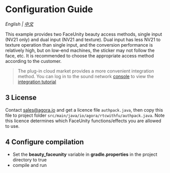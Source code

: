 # Configuration Guide
*English | [中文](README.zh.md)*

This example provides two FaceUnity beauty access methods, single input (NV21 only) and dual input (NV21 and texture). Dual input has less NV21 to texture operation than single input, and the conversion performance is relatively high, but on low-end machines, the sticker may not follow the face, etc. It is recommended to choose the appropriate access method according to the customer.
> The plug-in cloud market provides a more convenient integration method. You can log in to the sound network [console](https://console.agora.io/) to view the [integration tutorial](https://console.agora.io/marketplace/license/introduce?serviceName=faceunity-ar)


## 3 License

Contact sales@agora.io and get a licence file `authpack.java`, then copy this file to project folder `src/main/java/io/agora/rtcwithfu/authpack.java`. Note this licence determines which FaceUnity functions/effects you are allowed to use.


## 4 Configure compilation

- Set the **beauty_faceunity** variable in **gradle.properties** in the project directory to true
- compile and run


